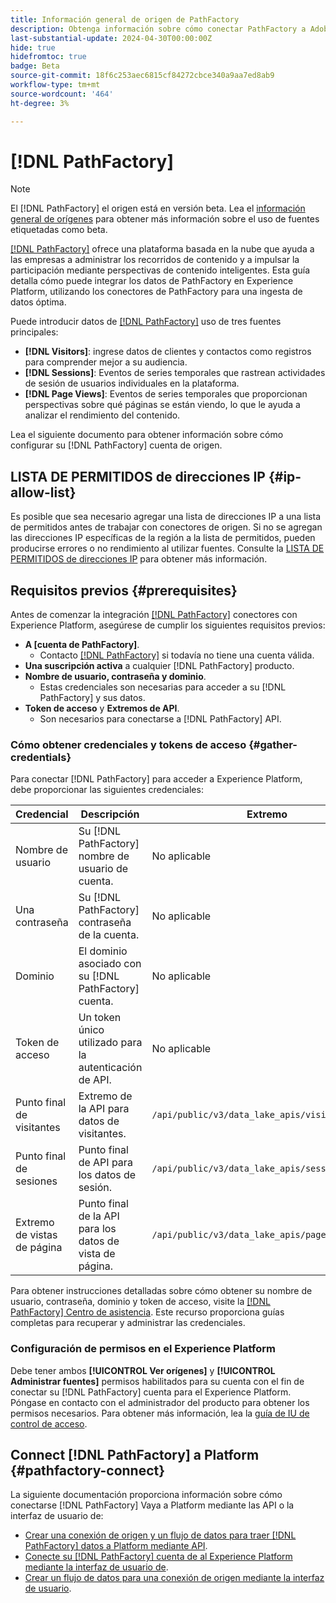 ```yaml
---
title: Información general de origen de PathFactory
description: Obtenga información sobre cómo conectar PathFactory a Adobe Experience Platform mediante API o la interfaz de usuario.
last-substantial-update: 2024-04-30T00:00:00Z
hide: true
hidefromtoc: true
badge: Beta
source-git-commit: 18f6c253aec6815cf84272cbce340a9aa7ed8ab9
workflow-type: tm+mt
source-wordcount: '464'
ht-degree: 3%

---
```


# [!DNL PathFactory]

>[!NOTE]
>
>El [!DNL PathFactory] el origen está en versión beta. Lea el [información general de orígenes](../../home.md#terms-and-conditions) para obtener más información sobre el uso de fuentes etiquetadas como beta.

[[!DNL PathFactory]](https://www.pathfactory.com/) ofrece una plataforma basada en la nube que ayuda a las empresas a administrar los recorridos de contenido y a impulsar la participación mediante perspectivas de contenido inteligentes. Esta guía detalla cómo puede integrar los datos de PathFactory en Experience Platform, utilizando los conectores de PathFactory para una ingesta de datos óptima.

Puede introducir datos de [[!DNL PathFactory]](https://www.pathfactory.com/) uso de tres fuentes principales:

* **[!DNL Visitors]**: ingrese datos de clientes y contactos como registros para comprender mejor a su audiencia.
* **[!DNL Sessions]**: Eventos de series temporales que rastrean actividades de sesión de usuarios individuales en la plataforma.
* **[!DNL Page Views]**: Eventos de series temporales que proporcionan perspectivas sobre qué páginas se están viendo, lo que le ayuda a analizar el rendimiento del contenido.

Lea el siguiente documento para obtener información sobre cómo configurar su [!DNL PathFactory] cuenta de origen.

## LISTA DE PERMITIDOS de direcciones IP {#ip-allow-list}

Es posible que sea necesario agregar una lista de direcciones IP a una lista de permitidos antes de trabajar con conectores de origen. Si no se agregan las direcciones IP específicas de la región a la lista de permitidos, pueden producirse errores o no rendimiento al utilizar fuentes. Consulte la [LISTA DE PERMITIDOS de direcciones IP](../../ip-address-allow-list.md) para obtener más información.

## Requisitos previos {#prerequisites}

Antes de comenzar la integración [[!DNL PathFactory]](https://www.pathfactory.com/) conectores con Experience Platform, asegúrese de cumplir los siguientes requisitos previos:

* **A [cuenta de PathFactory]**.
   * Contacto [[!DNL PathFactory]](https://www.pathfactory.com/portal/company/contactus.shtml) si todavía no tiene una cuenta válida.
* **Una suscripción activa** a cualquier [!DNL PathFactory] producto.
* **Nombre de usuario, contraseña y dominio**.
   * Estas credenciales son necesarias para acceder a su [!DNL PathFactory] y sus datos.
* **Token de acceso** y **Extremos de API**.
   * Son necesarios para conectarse a [!DNL PathFactory] API.

### Cómo obtener credenciales y tokens de acceso {#gather-credentials}

Para conectar [!DNL PathFactory] para acceder a Experience Platform, debe proporcionar las siguientes credenciales:

| Credencial | Descripción | Extremo |
| --- | --- | --- |
| Nombre de usuario | Su [!DNL PathFactory] nombre de usuario de cuenta. | No aplicable |
| Una contraseña | Su [!DNL PathFactory] contraseña de la cuenta. | No aplicable |
| Dominio | El dominio asociado con su [!DNL PathFactory] cuenta. | No aplicable |
| Token de acceso | Un token único utilizado para la autenticación de API. | No aplicable |
| Punto final de visitantes | Extremo de la API para datos de visitantes. | `/api/public/v3/data_lake_apis/visitors.json` |
| Punto final de sesiones | Punto final de API para los datos de sesión. | `/api/public/v3/data_lake_apis/sessions.json` |
| Extremo de vistas de página | Punto final de la API para los datos de vista de página. | `/api/public/v3/data_lake_apis/page_views.json` |

Para obtener instrucciones detalladas sobre cómo obtener su nombre de usuario, contraseña, dominio y token de acceso, visite la [[!DNL PathFactory] Centro de asistencia](https://support.pathfactory.com/categories/adobe/). Este recurso proporciona guías completas para recuperar y administrar las credenciales.

### Configuración de permisos en el Experience Platform

Debe tener ambos **[!UICONTROL Ver orígenes]** y **[!UICONTROL Administrar fuentes]** permisos habilitados para su cuenta con el fin de conectar su [!DNL PathFactory] cuenta para el Experience Platform. Póngase en contacto con el administrador del producto para obtener los permisos necesarios. Para obtener más información, lea la [guía de IU de control de acceso](../../../access-control/ui/overview.md).

## Connect [!DNL PathFactory] a Platform {#pathfactory-connect}

La siguiente documentación proporciona información sobre cómo conectarse [!DNL PathFactory] Vaya a Platform mediante las API o la interfaz de usuario de:

* [Crear una conexión de origen y un flujo de datos para traer [!DNL PathFactory] datos a Platform mediante API](../../tutorials/api/create/marketing-automation/pathfactory.md).
* [Conecte su [!DNL PathFactory] cuenta de al Experience Platform mediante la interfaz de usuario de](../../tutorials/ui/create/marketing-automation/pathfactory.md).
* [Crear un flujo de datos para una conexión de origen mediante la interfaz de usuario](../../tutorials/ui/dataflow/marketing-automation.md).

